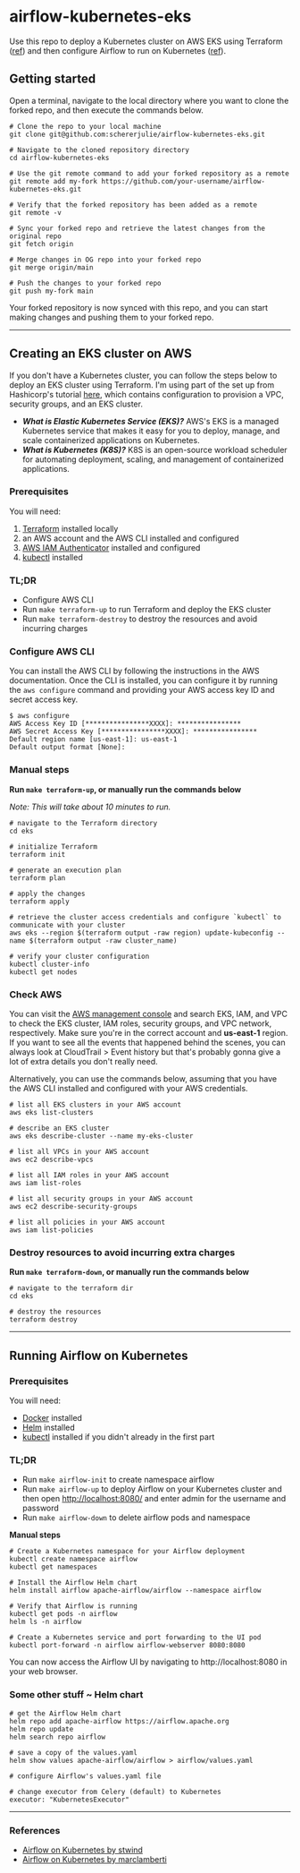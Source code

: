 # airflow-kubernetes-eks

Use this repo to deploy a Kubernetes cluster on AWS EKS using Terraform ([ref](https://developer.hashicorp.com/terraform/tutorials/kubernetes/eks)) and then configure Airflow to run on Kubernetes ([ref](https://github.com/stwind/airflow-on-kubernetes)).


## Getting started

Open a terminal, navigate to the local directory where you want to clone the forked repo, and then execute the commands below.

```
# Clone the repo to your local machine
git clone git@github.com:schererjulie/airflow-kubernetes-eks.git

# Navigate to the cloned repository directory
cd airflow-kubernetes-eks

# Use the git remote command to add your forked repository as a remote
git remote add my-fork https://github.com/your-username/airflow-kubernetes-eks.git

# Verify that the forked repository has been added as a remote
git remote -v

# Sync your forked repo and retrieve the latest changes from the original repo
git fetch origin

# Merge changes in OG repo into your forked repo
git merge origin/main

# Push the changes to your forked repo
git push my-fork main
```

Your forked repository is now synced with this repo, and you can start making changes and pushing them to your forked repo.

------------------------------------------------------

## Creating an EKS cluster on AWS

If you don't have a Kubernetes cluster, you can follow the steps below to deploy an EKS cluster using Terraform. I'm using part of the set up from Hashicorp's tutorial [here](https://developer.hashicorp.com/terraform/tutorials/kubernetes/eks), which contains configuration to provision a VPC, security groups, and an EKS cluster.

* **_What is Elastic Kubernetes Service (EKS)?_** AWS's EKS is a managed Kubernetes service that makes it easy for you to deploy, manage, and scale containerized applications on Kubernetes.
* **_What is Kubernetes (K8S)?_** K8S is an open-source workload scheduler for automating deployment, scaling, and management of containerized applications.


### Prerequisites

You will need:

1. [Terraform](https://developer.hashicorp.com/terraform/tutorials/aws-get-started/install-cli) installed locally
2. an AWS account and the AWS CLI installed and configured
3. [AWS IAM Authenticator](https://docs.aws.amazon.com/eks/latest/userguide/install-aws-iam-authenticator.html) installed and configured
4. [kubectl](https://kubernetes.io/docs/tasks/tools/) installed

### TL;DR
* Configure AWS CLI
* Run `make terraform-up` to run Terraform and deploy the EKS cluster
* Run `make terraform-destroy` to destroy the resources and avoid incurring charges

### Configure AWS CLI

You can install the AWS CLI by following the instructions in the AWS documentation. Once the CLI is installed, you can configure it by running the `aws configure` command and providing your AWS access key ID and secret access key.
```
$ aws configure
AWS Access Key ID [****************XXXX]: ****************
AWS Secret Access Key [****************XXXX]: ****************
Default region name [us-east-1]: us-east-1
Default output format [None]: 
```

### Manual steps

**Run `make terraform-up`, or manually run the commands below**

_Note: This will take about 10 minutes to run._
```
# navigate to the Terraform directory
cd eks

# initialize Terraform
terraform init

# generate an execution plan
terraform plan

# apply the changes
terraform apply

# retrieve the cluster access credentials and configure `kubectl` to communicate with your cluster
aws eks --region $(terraform output -raw region) update-kubeconfig --name $(terraform output -raw cluster_name)

# verify your cluster configuration
kubectl cluster-info
kubectl get nodes
```

### Check AWS

You can visit the [AWS management console](https://aws.amazon.com/console/) and search EKS, IAM, and VPC to check the EKS cluster, IAM roles, security groups, and VPC network, respectively. Make sure you're in the correct account and **us-east-1** region. If you want to see all the events that happened behind the scenes, you can always look at CloudTrail > Event history but that's probably gonna give a lot of extra details you don't really need.

Alternatively, you can use the commands below, assuming that you have the AWS CLI installed and configured with your AWS credentials.

```
# list all EKS clusters in your AWS account
aws eks list-clusters

# describe an EKS cluster
aws eks describe-cluster --name my-eks-cluster

# list all VPCs in your AWS account
aws ec2 describe-vpcs

# list all IAM roles in your AWS account
aws iam list-roles

# list all security groups in your AWS account
aws ec2 describe-security-groups

# list all policies in your AWS account
aws iam list-policies
```

### Destroy resources to avoid incurring extra charges

**Run `make terraform-down`, or manually run the commands below**
```
# navigate to the terraform dir
cd eks

# destroy the resources
terraform destroy
```

------------------------------------------------------

## Running Airflow on Kubernetes

### Prerequisites

You will need: 
- [Docker](https://docs.docker.com/get-docker/) installed
- [Helm](https://helm.sh/docs/intro/install/) installed
- [kubectl](https://kubernetes.io/docs/tasks/tools/) installed if you didn't already in the first part

### TL;DR
* Run `make airflow-init` to create namespace airflow
* Run `make airflow-up` to deploy Airflow on your Kubernetes cluster and then open [http://localhost:8080/](http://localhost:8080/) and enter admin for the username and password
* Run `make airflow-down` to delete airflow pods and namespace

**Manual steps**

```
# Create a Kubernetes namespace for your Airflow deployment
kubectl create namespace airflow
kubectl get namespaces

# Install the Airflow Helm chart
helm install airflow apache-airflow/airflow --namespace airflow

# Verify that Airflow is running
kubectl get pods -n airflow
helm ls -n airflow

# Create a Kubernetes service and port forwarding to the UI pod
kubectl port-forward -n airflow airflow-webserver 8080:8080
```

You can now access the Airflow UI by navigating to http://localhost:8080 in your web browser.


### Some other stuff ~ Helm chart

```
# get the Airflow Helm chart
helm repo add apache-airflow https://airflow.apache.org
helm repo update
helm search repo airflow

# save a copy of the values.yaml
helm show values apache-airflow/airflow > airflow/values.yaml

# configure Airflow's values.yaml file

# change executor from Celery (default) to Kubernetes 
executor: "KubernetesExecutor"
```

------------------------------------------------------

### References
- [Airflow on Kubernetes by stwind](https://github.com/stwind/airflow-on-kubernetes)
- [Airflow on Kubernetes by marclamberti](https://marclamberti.com/blog/airflow-on-kubernetes-get-started-in-10-mins/)
